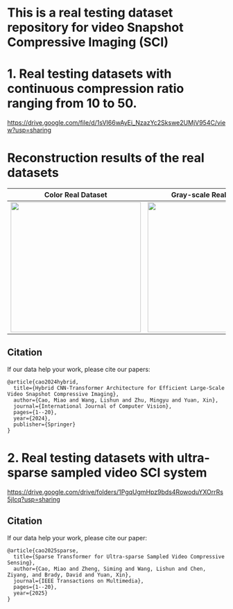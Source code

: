 # This is a real testing dataset repository for video Snapshot Compressive Imaging (SCI)

# 1.  Real testing datasets with continuous compression ratio ranging from 10 to 50.

https://drive.google.com/file/d/1sVI66wAyEi_NzazYc2Skswe2UMjV954C/view?usp=sharing

# Reconstruction results of the real datasets

|             Color Real Dataset              |              Gray-scale Real Dataset            |   
| :-----------------------------: | :------------------------------: | 
| <img src="./figure/color_real.gif"  height=300 width=300> | <img src="./figure/gray_real.gif" width=300 height=300> 

## Citation
If our data help your work, please cite our papers:
```
@article{cao2024hybrid,
  title={Hybrid CNN-Transformer Architecture for Efficient Large-Scale Video Snapshot Compressive Imaging},
  author={Cao, Miao and Wang, Lishun and Zhu, Mingyu and Yuan, Xin},
  journal={International Journal of Computer Vision},
  pages={1--20},
  year={2024},
  publisher={Springer}
}
```
# 2. Real testing datasets with ultra-sparse sampled video SCI system

https://drive.google.com/drive/folders/1PgqUgmHpz9bds4RowoduYXOrrRs5jIcq?usp=sharing

## Citation
If our data help your work, please cite our paper:
```
@article{cao2025sparse,
  title={Sparse Transformer for Ultra-sparse Sampled Video Compressive Sensing},
  author={Cao, Miao and Zheng, Siming and Wang, Lishun and Chen, Ziyang, and Brady, David and Yuan, Xin},
  journal={IEEE Transactions on Multimedia},
  pages={1--20},
  year={2025}
}
```
